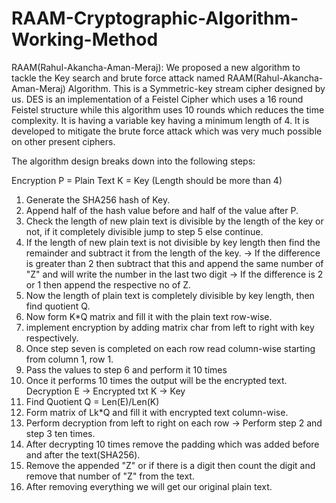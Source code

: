# RAAM-Cryptographic-Algorithm-Working-Method

 RAAM(Rahul-Akancha-Aman-Meraj): We proposed a new algorithm to tackle the Key search and brute force attack named RAAM(Rahul-Akancha-Aman-Meraj) Algorithm.  This is a Symmetric-key stream cipher designed by us. DES is an implementation of a Feistel Cipher which uses a 16 round Feistel structure while this algorithm uses 10 rounds which reduces the time complexity. It is having a variable key having a minimum length of 4. It is developed to mitigate the brute force attack which was very much possible on other present ciphers.



The algorithm design breaks down into the following steps: 

Encryption 
P = Plain Text
K = Key (Length should be more than 4)
1. Generate the SHA256 hash of Key.
2. Append half of the hash value before and half of the value after P. 
3. Check the length of new plain text is divisible by the length of the key or not, if it completely divisible jump to step 5 else continue.
4. If the length of new plain text is not divisible by key length then find the remainder and subtract it from the length of the key.
-> If the difference is greater than 2 then subtract that this and append the same number of    "Z" and will write the number in the last two digit
	-> If the difference is 2 or 1 then append the respective no of Z.
5. Now the length of plain text is completely divisible by key length, then find quotient Q.
 6. Now form K*Q matrix and fill it with the plain text row-wise.
7. implement encryption by adding matrix char from left to right with key respectively.
8. Once step seven is completed on each row read column-wise starting from column 1, row 1.
9. Pass the values to step 6 and perform it 10 times
10. Once it performs 10 times the output will be the encrypted text.
Decryption
E -> Encrypted txt
K -> Key
1. Find Quotient Q = Len(E)/Len(K)
2. Form matrix of Lk*Q and fill it with encrypted text column-wise.
3. Perform decryption from left to right on each row
	-> Perform step 2 and step 3 ten times.
4. After decrypting 10 times remove the padding which was added before and after the text(SHA256).
5. Remove the appended "Z" or if there is a digit then count the digit and remove that number of "Z" from the text.
6. After removing everything we will get our original plain text.






